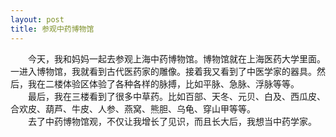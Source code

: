 ```yaml
---
layout: post
title: 参观中药博物馆
---
```



　　今天，我和妈妈一起去参观上海中药博物馆。博物馆就在上海医药大学里面。一进入博物馆，我就看到古代医药家的雕像。接着我又看到了中医学家的器具。然后，我在二楼体验区体验了各种各样的脉搏，比如平脉、急脉、浮脉等等。    
　　最后，我在三楼看到了很多中草药。比如百部、天冬、元贝、白及、西瓜皮、合欢皮、葫芦、牛皮、人参、燕窝、熊胆、乌龟、穿山甲等等。     
　　去了中药博物馆观，不仅让我增长了见识，而且长大后，我想当中药学家。    
